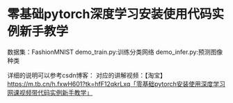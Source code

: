 # 零基础pytorch深度学习安装使用代码实例新手教学

数据集：FashionMNIST
demo_train.py:训练分类网络
demo_infer.py:预测图像种类

详细的说明可以参考csdn博客：
对应的讲解视频：【淘宝】https://m.tb.cn/h.fxwH601?tk=hfF12qkrLxq「零基础pytorch安装使用深度学习网课视频带代码实例新手教学」
